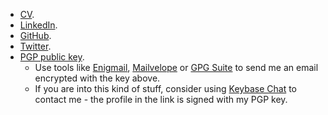 * [CV](https://link.iamblogger.net/vt-5z).
* [LinkedIn](https://link.iamblogger.net/linkedin).
* [GitHub](https://link.iamblogger.net/githubrepos).
* [Twitter](https://link.iamblogger.net/twitter).
* [PGP public key](https://link.iamblogger.net/pgppublic).
  * Use tools like [Enigmail](https://link.iamblogger.net/7), [Mailvelope](https://link.iamblogger.net/9) or [GPG Suite](https://link.iamblogger.net/8) to send me an email encrypted with the key above.
  * If you are into this kind of stuff, consider using [Keybase Chat](https://link.iamblogger.net/keybase) to contact me - the profile in the link is signed with my PGP key.
